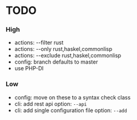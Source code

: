 <!--
Onur is free software: you can redistribute it and/or modify
it under the terms of the GNU General Public License as published by
the Free Software Foundation, either version 3 of the License, or
(at your option) any later version.

Onur is distributed in the hope that it will be useful,
but WITHOUT ANY WARRANTY; without even the implied warranty of
MERCHANTABILITY or FITNESS FOR A PARTICULAR PURPOSE.  See the
GNU General Public License for more details.

You should have received a copy of the GNU General Public License
along with Onur. If not, see <https://www.gnu.org/licenses/>.
-->

# TODO

### High

- actions: --filter rust
- actions: --only rust,haskel,commonlisp
- actions: --exclude rust,haskel,commonlisp
- config: branch defaults to master
- use PHP-DI

### Low

- config: move on these to a syntax check class
- cli: add rest api option: `--api`
- cli: add single configuration file option: `--add`
